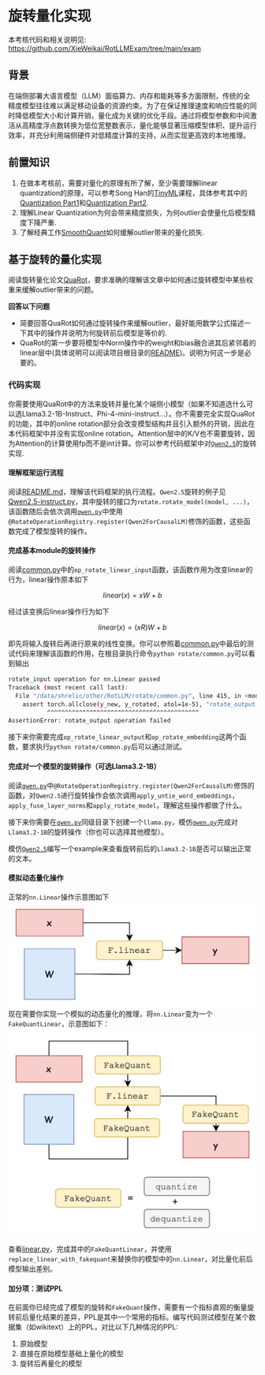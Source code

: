 # 旋转量化实现

本考核代码和相关说明见: https://github.com/XieWeikai/RotLLMExam/tree/main/exam 

## 背景
在端侧部署大语言模型（LLM）面临算力、内存和能耗等多方面限制，传统的全精度模型往往难以满足移动设备的资源约束。为了在保证推理速度和响应性能的同时降低模型大小和计算开销，量化成为关键的优化手段。通过将模型参数和中间激活从高精度浮点数转换为低位宽整数表示，量化能够显著压缩模型体积、提升运行效率，并充分利用端侧硬件对低精度计算的支持，从而实现更高效的本地推理。

## 前置知识
1. 在做本考核前，需要对量化的原理有所了解，至少需要理解linear quantization的原理，可以参考Song Han的[TinyML](https://hanlab.mit.edu/courses/2024-fall-65940)课程，具体参考其中的[Quantization Part1](https://www.dropbox.com/scl/fi/qc2s9opsa2mnqfithvwz1/Lec05-Quantization-I.pdf?rlkey=sizfzkdv85etnplz1nqgngeql&st=zr1y81q7&dl=0)和[Quantization Part2](https://www.dropbox.com/scl/fi/qt970xoje5d1btek4a8cl/Lec06-Quantization-II.pdf?rlkey=lalxz5ed2hez0olwu4e4gokbj&st=f1oof15v&dl=0).
2. 理解Linear Quantization为何会带来精度损失，为何outlier会使量化后模型精度下降严重.
3. 了解经典工作[SmoothQuant](https://arxiv.org/abs/2211.10438)如何缓解outlier带来的量化损失.

## 基于旋转的量化实现
阅读旋转量化论文[QuaRot](https://arxiv.org/abs/2404.00456)，要求准确的理解该文章中如何通过旋转模型中某些权重来缓解outlier带来的问题。

**回答以下问题**
- 简要回答QuaRot如何通过旋转操作来缓解outlier，最好能用数学公式描述一下其中的操作并说明为何旋转前后模型是等价的.
- QuaRot的第一步要将模型中Norm操作中的weight和bias融合进其后紧邻着的linear层中(具体说明可以阅读项目根目录的[README](../README.md))。说明为何这一步是必要的。

### 代码实现
你需要使用QuaRot中的方法来旋转并量化某个端侧小模型（如果不知道选什么可以选Llama3.2-1B-Instruct、Phi-4-mini-instruct...）。你不需要完全实现QuaRot的功能，其中的online rotation部分会改变模型结构并且引入额外的开销，因此在本代码框架中并没有实现online rotation。Attention层中的K/V也不需要旋转，因为Attention的计算使用fp而不是int计算。你可以参考代码框架中对[`Qwen2.5`](../example/qwen2.5-instruct.py)的旋转实现.

#### 理解框架运行流程
阅读[README.md](../README.md)，理解该代码框架的执行流程。`Qwen2.5`旋转的例子见[Qwen2.5-instruct.py](../example/qwen2.5-instruct.py)，其中旋转的接口为`rotate.rotate_model(model, ...)`，该函数随后会依次调用[`qwen.py`](../rotate/model/qwen.py)中使用`@RotateOperationRegistry.register(Qwen2ForCausalLM)`修饰的函数，这些函数完成了模型旋转的操作。

#### 完成基本module的旋转操作
阅读[common.py](../rotate/common.py)中的`op_rotate_linear_input`函数，该函数作用为改变linear的行为，linear操作原本如下
```math
linear(x) = xW+b
```
经过该变换后linear操作行为如下
```math
linear(x) = (xR)W + b
```
即先将输入旋转后再进行原来的线性变换。你可以参照着[common.py](../rotate/common.py)中最后的测试代码来理解该函数的作用，在根目录执行命令`python rotate/common.py`可以看到输出
```bash
rotate_input operation for nn.Linear passed
Traceback (most recent call last):
  File "/data/shrelic/other/RotLLM/rotate/common.py", line 415, in <module>
    assert torch.allclose(y_new, y_rotated, atol=1e-5), "rotate_output operation failed"
           ^^^^^^^^^^^^^^^^^^^^^^^^^^^^^^^^^^^^^^^^^^^
AssertionError: rotate_output operation failed
```
接下来你需要完成`op_rotate_linear_output`和`op_rotate_embedding`这两个函数，要求执行`python rotate/common.py`后可以通过测试。

#### 完成对一个模型的旋转操作（可选Llama3.2-1B）
阅读[`qwen.py`](../rotate/model/qwen.py)中`@RotateOperationRegistry.register(Qwen2ForCausalLM)`修饰的函数，对`Qwen2.5`进行旋转操作会依次调用`apply_untie_word_embeddings`，`apply_fuse_layer_norms`和`apply_rotate_model`，理解这些操作都做了什么。

接下来你需要在[`qwen.py`](../rotate/model/qwen.py)同级目录下创建一个`llama.py`，模仿[`qwen.py`](../rotate/model/qwen.py)完成对`Llama3.2-1B`的旋转操作（你也可以选择其他模型）。

模仿[`Qwen2.5`](../example/qwen2.5-instruct.py)编写一个example来查看旋转前后的`Llama3.2-1B`是否可以输出正常的文本。

#### 模拟动态量化操作
正常的`nn.Linear`操作示意图如下
![linear](./linear.png)
现在需要你实现一个模拟的动态量化的推理，将`nn.Linear`变为一个`FakeQuantLinear`，示意图如下：
![linear](./fakequant.png)

查看[linear.py](../fakequant/linear.py)，完成其中的`FakeQuantLinear`，并使用`replace_linear_with_fakequant`来替换你的模型中的`nn.Linear`，对比量化前后模型输出差别。

#### 加分项：测试PPL
在前面你已经完成了模型的旋转和`FakeQuant`操作，需要有一个指标直观的衡量旋转前后量化结果的差异，PPL是其中一个常用的指标。编写代码测试模型在某个数据集（如wikitext）上的PPL，对比以下几种情况的PPL:
1. 原始模型
2. 直接在原始模型基础上量化的模型
3. 旋转后再量化的模型

